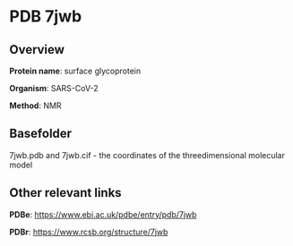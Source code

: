 # PDB 7jwb

## Overview

**Protein name**: surface glycoprotein

**Organism**: SARS-CoV-2

**Method**: NMR



## Basefolder

7jwb.pdb and 7jwb.cif - the coordinates of the threedimensional molecular model



## Other relevant links 
**PDBe**:  https://www.ebi.ac.uk/pdbe/entry/pdb/7jwb
 
**PDBr**: https://www.rcsb.org/structure/7jwb 
